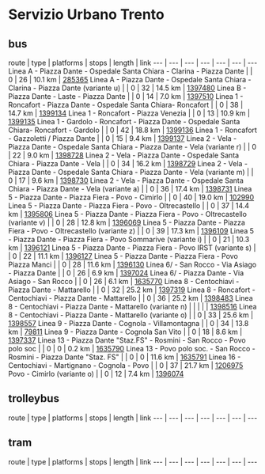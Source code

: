 # Servizio Urbano Trento
## bus
route | type | platforms | stops | length | link
--- | --- | --- | --- | --- | --- | ---
Linea A - Piazza Dante - Ospedale Santa Chiara - Clarina - Piazza Dante |  | 0 | 26 | 10.1 km | [285365](http://openstreetmap.org/relation/285365)
Linea A - Piazza Dante - Ospedale Santa Chiara - Clarina - Piazza Dante (variante u) |  | 0 | 32 | 14.5 km | [1397480](http://openstreetmap.org/relation/1397480)
Linea B - Piazza Dante - Laste - Piazza Dante |  | 0 | 14 | 7.0 km | [1397510](http://openstreetmap.org/relation/1397510)
Linea 1 - Roncafort - Piazza Dante - Ospedale Santa Chiara- Roncafort |  | 0 | 38 | 14.7 km | [1399134](http://openstreetmap.org/relation/1399134)
Linea 1 - Roncafort - Piazza Venezia |  | 0 | 13 | 10.9 km | [1399135](http://openstreetmap.org/relation/1399135)
Linea 1 - Gardolo - Roncafort - Piazza Dante - Ospedale Santa Chiara- Roncafort - Gardolo |  | 0 | 42 | 18.8 km | [1399136](http://openstreetmap.org/relation/1399136)
Linea 1 - Roncafort - Gazzoletti / Piazza Dante |  | 0 | 15 | 9.4 km | [1399137](http://openstreetmap.org/relation/1399137)
Linea 2 - Vela - Piazza Dante - Ospedale Santa Chiara - Piazza Dante - Vela (variante r) |  | 0 | 22 | 9.0 km | [1398728](http://openstreetmap.org/relation/1398728)
Linea 2 - Vela - Piazza Dante - Ospedale Santa Chiara - Piazza Dante - Vela |  | 0 | 34 | 16.2 km | [1398729](http://openstreetmap.org/relation/1398729)
Linea 2 - Vela - Piazza Dante - Ospedale Santa Chiara - Piazza Dante - Vela (variante m) |  | 0 | 17 | 9.6 km | [1398730](http://openstreetmap.org/relation/1398730)
Linea 2 - Vela - Piazza Dante - Ospedale Santa Chiara - Piazza Dante - Vela (variante a) |  | 0 | 36 | 17.4 km | [1398731](http://openstreetmap.org/relation/1398731)
Linea 5 - Piazza Dante - Piazza Fiera - Povo - Cimirlo |  | 0 | 40 | 19.0 km | [102990](http://openstreetmap.org/relation/102990)
Linea 5 - Piazza Dante - Piazza Fiera - Povo - Oltrecastello |  | 0 | 37 | 14.4 km | [1395806](http://openstreetmap.org/relation/1395806)
Linea 5 - Piazza Dante - Piazza Fiera - Povo - Oltrecastello (variante v) |  | 0 | 28 | 12.8 km | [1396069](http://openstreetmap.org/relation/1396069)
Linea 5 - Piazza Dante - Piazza Fiera - Povo - Oltrecastello (variante z) |  | 0 | 39 | 17.3 km | [1396109](http://openstreetmap.org/relation/1396109)
Linea 5 - Piazza Dante - Piazza Fiera - Povo Sommarive (variante i) |  | 0 | 21 | 10.3 km | [1396121](http://openstreetmap.org/relation/1396121)
Linea 5 - Piazza Dante - Piazza Fiera - Povo IRST (variante s) |  | 0 | 22 | 11.1 km | [1396127](http://openstreetmap.org/relation/1396127)
Linea 5 - Piazza Dante - Piazza Fiera - Povo Piazza Manci |  | 0 | 28 | 11.6 km | [1396130](http://openstreetmap.org/relation/1396130)
Linea 6/ - San Rocco - Via Asiago - Piazza Dante |  | 0 | 26 | 6.9 km | [1397024](http://openstreetmap.org/relation/1397024)
Linea 6/ - Piazza Dante - Via Asiago - San Rocco |  | 0 | 26 | 6.1 km | [1635770](http://openstreetmap.org/relation/1635770)
Linea 8 - Centochiavi - Piazza Dante - Mattarello |  | 0 | 32 | 25.2 km | [1397319](http://openstreetmap.org/relation/1397319)
Linea 8 - Roncafort - Centochiavi - Piazza Dante - Mattarello |  | 0 | 36 | 25.2 km | [1398483](http://openstreetmap.org/relation/1398483)
Linea 8 - Centochiavi - Piazza Dante - Mattarello (variante n) |  |  |  |  | [1398516](http://openstreetmap.org/relation/1398516)
Linea 8 - Centochiavi - Piazza Dante - Mattarello (variante o) |  | 0 | 33 | 25.6 km | [1398557](http://openstreetmap.org/relation/1398557)
Linea 9 - Piazza Dante - Cognola - Villamontagna |  | 0 | 34 | 13.8 km | [79811](http://openstreetmap.org/relation/79811)
Linea 9 - Piazza Dante - Cognola San Vito |  | 0 | 18 | 8.6 km | [1397337](http://openstreetmap.org/relation/1397337)
Linea 13 - Piazza Dante "Staz.FS" - Rosmini - San Rocco - Povo polo soc |  | 0 | 0 | 0.2 km | [1635790](http://openstreetmap.org/relation/1635790)
Linea 13 - Povo polo soc. - San Rocco - Rosmini - Piazza Dante "Staz. FS" |  | 0 | 0 | 11.6 km | [1635791](http://openstreetmap.org/relation/1635791)
Linea 16 - Centochiavi - Martignano - Cognola - Povo |  | 0 | 37 | 21.7 km | [1206975](http://openstreetmap.org/relation/1206975)
Povo - Cimirlo (variante o) |  | 0 | 12 | 7.4 km | [1396074](http://openstreetmap.org/relation/1396074)

## trolleybus
route | type | platforms | stops | length | link
--- | --- | --- | --- | --- | --- | ---

## tram
route | type | platforms | stops | length | link
--- | --- | --- | --- | --- | --- | ---
